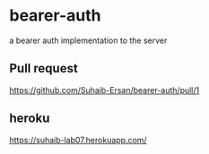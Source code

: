 # bearer-auth
a bearer auth implementation to the server
## Pull request
https://github.com/Suhaib-Ersan/bearer-auth/pull/1
## heroku
https://suhaib-lab07.herokuapp.com/